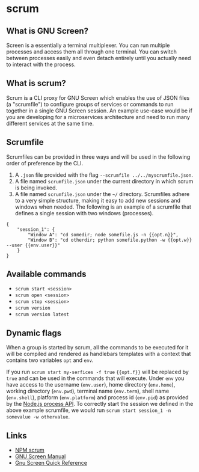 # scrum

What is GNU Screen?
------
Screen is a essentially a terminal multiplexer. You can run multiple processes and access them all through one terminal. You can switch between processes easily and even detach entirely until you actually need to interact with the process.

What is scrum?
------
Scrum is a CLI proxy for GNU Screen which enables the use of JSON files (a "scrumfile") to configure groups of services or commands to run together in a single GNU Screen session. An example use-case would be if you are developing for a microservices architecture and need to run many different services at the same time.

Scrumfile
------
Scrumfiles can be provided in three ways and will be used in the following order of preference by the CLI.
1. A `.json` file provided with the flag `--scrumfile ../../myscrumfile.json`.
2. A file named `scrumfile.json` under the current directory in which scrum is being invoked.
3. A file named `scrumfile.json` under the `~/` directory.
Scrumfiles adhere to a very simple structure, making it easy to add new sessions and windows when needed. The following is an example of a scrumfile that defines a single session with two windows (processes).
```
{
    "session_1": {
        "Window A": "cd somedir; node somefile.js -n {{opt.n}}",
        "Window B": "cd otherdir; python somefile.python -w {{opt.w}} --user {{env.user}}"
    }
}
```

Available commands
------
 - `scrum start <session>`
 - `scrum open <session>`
 - `scrum stop <session>`
 - `scrum version`
 - `scrum version latest`

Dynamic flags
------
When a group is started by scrum, all the commands to be executed for it will be compiled and rendered as handlebars templates with a context that contains two variables `opt` and `env`.

If you run `scrum start my-serfices -f true` `{{opt.f}}` will be replaced by `true` and can be used in the commands that will execute. Under `env` you have access to the username (`env.user`), home directory (`env.home`), working directory (`env.pwd`), terminal name (`env.term`), shell name (`env.shell`), platform (`env.platform`) and process id (`env.pid`) as provided by the [Node.js process API](https://nodejs.org/api/process.html). To correctly start the session we defined in the above example scrumfile, we would run `scrum start session_1 -n somevalue -w othervalue`.

Links
------
 - [NPM scrum](https://www.npmjs.com/package/scrum)
 - [GNU Screen Manual](http://www.gnu.org/software/screen/manual/screen.html)
 - [Gnu Screen Quick Reference](http://aperiodic.net/screen/quick_reference)

